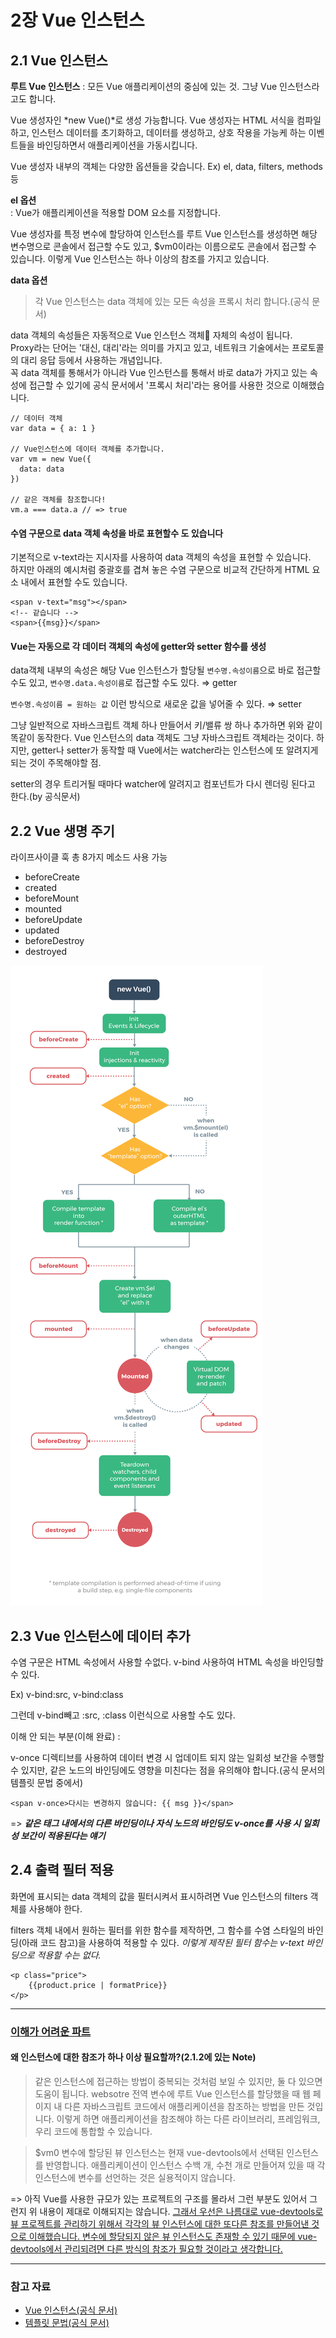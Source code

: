 2장 Vue 인스턴스
======

2.1 Vue 인스턴스
------

**루트 Vue 인스턴스** : 모든 Vue 애플리케이션의 중심에 있는 것. 그냥 Vue 인스턴스라고도 합니다.

Vue 생성자인 *new Vue()*로 생성 가능합니다.
Vue 생성자는 HTML 서식을 컴파일하고, 인스턴스 데이터를 초기화하고, 데이터를 생성하고, 상호 작용을 가능케 하는 이벤트들을 바인딩하면서 애플리케이션을 가동시킵니다.

Vue 생성자 내부의 객체는 다양한 옵션들을 갖습니다. 
Ex) el, data, filters, methods 등

**el 옵션**   
: Vue가 애플리케이션을 적용할 DOM 요소를 지정합니다.

Vue 생성자를 특정 변수에 할당하여 인스턴스를 루트 Vue 인스턴스를 생성하면 해당 변수명으로 콘솔에서 접근할 수도 있고, $vm0이라는 이름으로도 콘솔에서 접근할 수 있습니다. 이렇게 Vue 인스턴스는 하나 이상의 참조를 가지고 있습니다.

**data 옵션**   
> 각 Vue 인스턴스는 data 객체에 있는 모든 속성을 프록시 처리 합니다.(공식 문서)

data 객체의 속성들은 자동적으로 Vue 인스턴스 객체 자체의 속성이 됩니다. <br>Proxy라는 단어는 '대신, 대리'라는 의미를 가지고 있고, 네트워크 기술에서는 프로토콜의 대리 응답 등에서 사용하는 개념입니다. <br>꼭 data 객체를 통해서가 아니라 Vue 인스턴스를 통해서 바로 data가 가지고 있는 속성에 접근할 수 있기에 공식 문서에서 '프록시 처리'라는 용어를 사용한 것으로 이해했습니다.
```
// 데이터 객체
var data = { a: 1 }

// Vue인스턴스에 데이터 객체를 추가합니다.
var vm = new Vue({
  data: data
})

// 같은 객체를 참조합니다!
vm.a === data.a // => true
```

#### 수염 구문으로 data 객체 속성을 바로 표현할수 도 있습니다
기본적으로 v-text라는 지시자를 사용하여 data 객체의 속성을 표현할 수 있습니다. <br>하지만 아래의 예시처럼 중괄호를 겹쳐 놓은 수염 구문으로 비교적 간단하게 HTML 요소 내에서 표현할 수도 있습니다.
```
<span v-text="msg"></span>
<!-- 같습니다 -->
<span>{{msg}}</span>
```

#### Vue는 자동으로 각 데이터 객체의 속성에 getter와 setter 함수를 생성

data객체 내부의 속성은 해당 Vue 인스턴스가 할당될 `변수명.속성이름`으로 바로 접근할 수도 있고, `변수명.data.속성이름`로 접근할 수도 있다. ⇒ getter

`변수명.속성이름 = 원하는 값` 이런 방식으로 새로운 값을 넣어줄 수 있다. ⇒ setter

그냥 일반적으로 자바스크립트 객체 하나 만들어서 키/밸류 쌍 하나 추가하면 위와 같이 똑같이 동작한다. Vue 인스턴스의 data 객체도 그냥 자바스크립트 객체라는 것이다. 하지만, getter나 setter가 동작할 때 Vue에서는 watcher라는 인스턴스에 또 알려지게 되는 것이 주목해야할 점.

setter의 경우 트리거될 때마다 watcher에 알려지고 컴포넌트가 다시 렌더링 된다고 한다.(by 공식문서)


2.2 Vue 생명 주기
------

라이프사이클 훅 총 8가지 메소드 사용 가능

- beforeCreate
- created
- beforeMount
- mounted
- beforeUpdate
- updated
- beforeDestroy
- destroyed

![./lifecycle.png](./lifecycle.png)

## 2.3 Vue 인스턴스에 데이터 추가

수염 구문은 HTML 속성에서 사용할 수없다. v-bind 사용하여 HTML 속성을 바인딩할 수 있다. 

Ex) v-bind:src, v-bind:class

그런데 v-bind빼고 :src, :class 이런식으로 사용할 수도 있다.

이해 안 되는 부분(이해 완료) : 

v-once 디렉티브를 사용하여 데이터 변경 시 업데이트 되지 않는 일회성 보간을 수행할 수 있지만, 같은 노드의 바인딩에도 영향을 미친다는 점을 유의해야 합니다.(공식 문서의 템플릿 문법 중에서)

    <span v-once>다시는 변경하지 않습니다: {{ msg }}</span>

=> **_같은 태그 내에서의 다른 바인딩이나 자식 노드의 바인딩도 v-once를 사용 시 일회성 보간이 적용된다는 얘기_**


## 2.4 출력 필터 적용

화면에 표시되는 data 객체의 값을 필터시켜서 표시하려면 Vue 인스턴스의 filters 객체를 사용해야 한다. 

filters 객체 내에서 원하는 필터를 위한 함수를 제작하면, 그 함수를 수염 스타일의 바인딩(아래 코드 참고)을 사용하여 적용할 수 있다. *이렇게 제작된 필터 함수는 v-text 바인딩으로 적용할 수는 없다.*

    <p class="price">
        {{product.price | formatPrice}}
    </p>


---
### <u>이해가 어려운 파트</u>
#### 왜 인스턴스에 대한 참조가 하나 이상 필요할까?(2.1.2에 있는 Note)
> 같은 인스턴스에 접근하는 방법이 중복되는 것처럼 보일 수 있지만, 둘 다 있으면 도움이 됩니다.
> websotre 전역 변수에 루트 Vue 인스턴스를 할당했을 때 웹 페이지 내 다른 자바스크립트 코드에서 애플리케이션을 참조하는 방법을 만든 것입니다. 이렇게 하면 애플리케이션을 참조해야 하는 다른 라이브러리, 프레임워크, 우리 코드에 통합할 수 있습니다.


> $vm0 변수에 할당된 뷰 인스턴스는 현재 vue-devtools에서 선택된 인스턴스를 반영합니다. 애플리케이션이 인스턴스 수백 개, 수천 개로 만들어져 있을 때 각 인스턴스에 변수를 선언하는 것은 실용적이지 않습니다.

=> 아직 Vue를 사용한 규모가 있는 프로젝트의 구조를 몰라서 그런 부분도 있어서 그런지 위 내용이 제대로 이해되지는 않습니다. <u>그래서 우선은 나름대로 vue-devtools로 뷰 프로젝트를 관리하기 위해서 각각의 뷰 인스턴스에 대한 또다른 참조를 만들어낸 것으로 이해했습니다. 변수에 할당되지 않은 뷰 인스턴스도 존재할 수 있기 때문에 vue-devtools에서 관리되려면 다른 방식의 참조가 필요할 것이라고 생각합니다.</u>


---
### 참고 자료
- [Vue 인스턴스(공식 문서)](https://kr.vuejs.org/v2/guide/instance.html)
- [템플릿 문법(공식 문서)](https://kr.vuejs.org/v2/guide/syntax.html)
